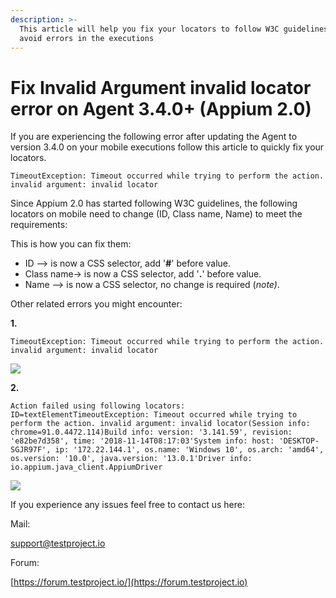 ```yaml
---
description: >-
  This article will help you fix your locators to follow W3C guidelines and
  avoid errors in the executions
---
```


# Fix Invalid Argument invalid locator error on Agent 3.4.0+ (Appium 2.0)

If you are experiencing the following error after updating the Agent to version 3.4.0 on your mobile executions follow this article to quickly fix your locators.

```log
TimeoutException: Timeout occurred while trying to perform the action. invalid argument: invalid locator
```

Since Appium 2.0 has started following W3C guidelines, the following locators on mobile need to change (ID, Class name, Name) to meet the requirements:

This is how you can fix them:

* ID --> is now a CSS selector, add '**#**' before value.
* Class name-> is now a CSS selector, add '**.**' before value.
* Name --> is now a CSS selector, no change is required (_note)_.

Other related errors you might encounter:

**1.**

```log
TimeoutException: Timeout occurred while trying to perform the action. invalid argument: invalid locator
```

![](https://downloads.intercomcdn.com/i/o/422119802/1153e7fa2fac16d88ac2b68a/image.png)

**2.**

```log
Action failed using following locators:
ID=textElementTimeoutException: Timeout occurred while trying to perform the action. invalid argument: invalid locator(Session info: chrome=91.0.4472.114)Build info: version: '3.141.59', revision: 'e82be7d358', time: '2018-11-14T08:17:03'System info: host: 'DESKTOP-SGJR97F', ip: '172.22.144.1', os.name: 'Windows 10', os.arch: 'amd64', os.version: '10.0', java.version: '13.0.1'Driver info: io.appium.java_client.AppiumDriver
```

![](https://downloads.intercomcdn.com/i/o/422119988/353af66c49d19c8ea6ff8835/image.png)

If you experience any issues feel free to contact us here:

Mail:

[support@testproject.io](mailto:support@testproject.io)

Forum:

[https://forum.testproject.io/](https://forum.testproject.io)
